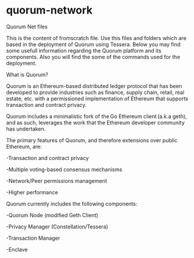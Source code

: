 # quorum-network
Quorum Net files

This is the content of fromscratch file. Use this files and folders which are based in the deployment of Quorum using Tessera. Below you may find some usefull information regarding the Quorum platform and its components. Also you will find the some of the commands used for the deployment.

What is Quorum? 

Quorum is an Ethereum-based distributed ledger protocol that has been developed to provide industries such as finance, supply chain, retail, real estate, etc. with a permissioned implementation of Ethereum that supports transaction and contract privacy. 

Quorum includes a minimalistic fork of the Go Ethereum client (a.k.a geth), and as such, leverages the work that the Ethereum developer community has undertaken. 

The primary features of Quorum, and therefore extensions over public Ethereum, are: 

-Transaction and contract privacy 

-Multiple voting-based consensus mechanisms 

-Network/Peer permissions management 

-Higher performance 

Quorum currently includes the following components: 

-Quorum Node (modified Geth Client) 

-Privacy Manager (Constellation/Tessera) 

  -Transaction Manager 

  -Enclave 
